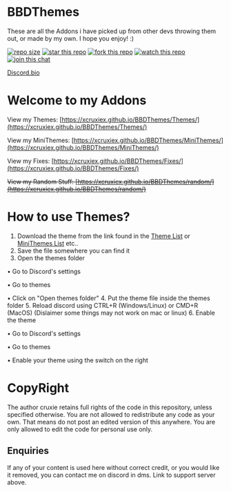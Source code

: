 <h1>BBDThemes</h1>

These are all the Addons i have picked up from other devs throwing them out, or made by my own.
I hope you enjoy! :)

<!-- {{ string_with_newlines | newline_to_br }} -->

<a href="https://img.shields.io/github/repo-size/xcruxiex/BBDThemes?color=7289da&label=Repo%20Size"><img src="https://img.shields.io/github/repo-size/xcruxiex/BBDThemes?color=7289da&label=Repo%20Size" alt="repo size"></a>
<a href="https://github.com/xcruxiex/BBDThemes"><img src="https://img.shields.io/github/stars/xcruxiex/BBDThemes?color=%237489d1&label=Stars" alt="star this repo"></a>
<a href="https://github.com/xcruxiex/BBDThemes/fork"><img src="https://img.shields.io/github/forks/xcruxiex/BBDThemes?color=%237186ce&label=Forks" alt="fork this repo"></a>
<a href="https://github.com/xcruxiex/BBDThemes/watchers"><img src="https://img.shields.io/github/watchers/xcruxiex/BBDThemes?color=7488cd&label=Watchers" alt="watch this repo"></a>
<a href="http://discord/com/invite/Tzm2paq"><img src="https://img.shields.io/discord/727643522081226752?color=738ad6&label=Discord%20Server&logo=Discord" alt="join this chat"></a>

<a href="https://discord.bio/p/cruxiex">Discord.bio</a>

<!-- {{ string_with_newlines | newline_to_br }} -->

# Welcome to my Addons 
View my Themes: [https://xcruxiex.github.io/BBDThemes/Themes/](https://xcruxiex.github.io/BBDThemes/Themes/)

View my MiniThemes: [https://xcruxiex.github.io/BBDThemes/MiniThemes/](https://xcruxiex.github.io/BBDThemes/MiniThemes/)

View my Fixes: [https://xcruxiex.github.io/BBDThemes/Fixes/](https://xcruxiex.github.io/BBDThemes/Fixes/)

~~View my Random Stuff: [https://xcruxiex.github.io/BBDThemes/random/](https://xcruxiex.github.io/BBDThemes/random/)~~


# How to use Themes?

1. Download the theme from the link found in the [Theme List](https://xcruxiex.github.io/BBDThemes/Themes/) or [MiniThemes List](https://xcruxiex.github.io/BBDThemes/MiniThemes/) etc..
2. Save the file somewhere you can find it
3. Open the themes folder

 • Go to Discord's settings

 • Go to themes

 • Click on "Open themes folder"
4. Put the theme file inside the themes folder
5. Reload discord using CTRL+R (Windows/Linux) or CMD+R (MacOS) (Dislaimer some things may not work on mac or linux)
6. Enable the theme

 • Go to Discord's settings

 • Go to themes

 • Enable your theme using the switch on the right

# CopyRight 
The author cruxie retains full rights of the code in this repository, unless specified otherwise.
You are not allowed to redistribute any code as your own. That means do not post an edited version of this anywhere.
You are only allowed to edit the code for personal use only.

## **Enquiries**

If any of your content is used here without correct credit, or you would like it removed, you can contact me on discord in dms. Link to support server above.
